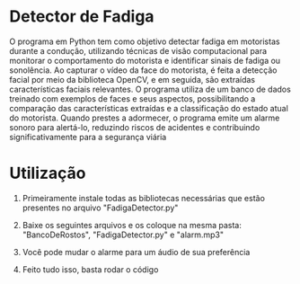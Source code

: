 # Detector de Fadiga

O programa em Python tem como objetivo detectar fadiga em motoristas durante a condução, utilizando técnicas de visão computacional para monitorar o comportamento do motorista e identificar sinais de fadiga ou sonolência. Ao capturar o vídeo da face do motorista, é feita a detecção facial por meio da biblioteca OpenCV, e em seguida, são extraídas características faciais relevantes. O programa utiliza de um banco de dados treinado com exemplos de faces e seus aspectos, possibilitando a comparação das características extraídas e a classificação do estado atual do motorista. Quando prestes a adormecer, o programa emite um alarme sonoro para alertá-lo, reduzindo riscos de acidentes e contribuindo significativamente para a segurança viária

# Utilização

1) Primeiramente instale todas as bibliotecas necessárias que estão presentes no arquivo "FadigaDetector.py"

2) Baixe os seguintes arquivos e os coloque na mesma pasta: "BancoDeRostos", "FadigaDetector.py" e "alarm.mp3"

3) Você pode mudar o alarme para um áudio de sua preferência

4) Feito tudo isso, basta rodar o código



   
